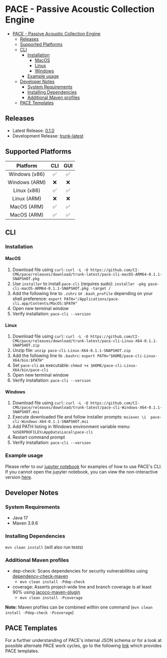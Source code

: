 # PACE - Passive Acoustic Collection Engine

- [PACE - Passive Acoustic Collection Engine](#pace---passive-acoustic-collection-engine)
  - [Releases](#releases)
  - [Supported Platforms](#supported-platforms)
  - [CLI](#cli)
    - [Installation](#installation)
      - [MacOS](#macos)
      - [Linux](#linux)
      - [Windows](#windows)
    - [Example usage](#example-usage)
  - [Developer Notes](#developer-notes)
    - [System Requirements](#system-requirements)
    - [Installing Dependencies](#installing-dependencies)
    - [Additional Maven profiles](#additional-maven-profiles)
  - [PACE Templates](#pace-templates)

## Releases
- Latest Release: [0.1.0](https://github.com/CI-CMG/pace/releases/tag/v0.1.0)
- Development Release: [trunk-latest](https://github.com/CI-CMG/pace/releases/tag/trunk-latest)

## Supported Platforms
| Platform | CLI | GUI |
|:-----------------:|:-----------------:|:-----------------:|
| Windows (x86)  | ✅  | ✅  |
| Windows (ARM)  | ❌  | ❌  |
| Linux (x86)  | ✅  | ✅  |
| Linux (ARM)  | ❌  | ❌  |
| MacOS (ARM)  | ✅  | ✅  |
| MacOS (ARM)  | ✅  | ✅  |

## CLI
### Installation
#### MacOS
1. Download file using ``curl``: ``curl -L -O https://github.com/CI-CMG/pace/releases/download/trunk-latest/pace-cli-macOS-ARM64-0.1.1-SNAPSHOT.pkg``
2. Use ``installer`` to install ``pace-cli`` (requires sudo): ``installer -pkg pace-cli-macOS-ARM64-0.1.1-SNAPSHOT.pkg -target /``
3. Add the following line to ``.zshrc`` or ``.bash_profile`` depending on your shell preference: ``export PATH="/Applications/pace-cli.app/Contents/MacOS:$PATH"``
4. Open new terminal window
5. Verify installation: ``pace-cli --version``
#### Linux
1. Download file using ``curl``: ``curl -L -O https://github.com/CI-CMG/pace/releases/download/trunk-latest/pace-cli-Linux-X64-0.1.1-SNAPSHOT.zip``
2. Unzip file: ``unzip pace-cli-Linux-X64-0.1.1-SNAPSHOT.zip``
3. Add the following line to ``.bashrc``: ``export PATH="$HOME/pace-cli-Linux-X64/bin:$PATH"``
4. Set ``pace-cli`` as executable: ``chmod +x $HOME/pace-cli-Linux-X64/bin/pace-cli``
5. Open new terminal window
6. Verify installation: ``pace-cli --version``
#### Windows
1. Download file using `curl`: `curl -L -O https://github.com/CI-CMG/pace/releases/download/trunk-latest/pace-cli-Windows-X64-0.1.1-SNAPSHOT.msi`
2. Execute downloaded file and follow installer prompts: `msiexec \i  pace-cli-Windows-X64-0.1.1-SNAPSHOT.msi`
3. Add PATH listing in Windows environment variable menu: ``%USERPROFILE%\AppData\Local\pace-cli``
4. Restart command prompt
5. Verify installation: `pace-cli --version`
### Example usage
Please refer to our [jupyter notebook](docs/CLI_Example_Usage.ipynb) for examples of how to use PACE's CLI.
If you cannot open the jupyter notebook, you can view the non-interactive version [here](docs/CLI_Example_Usage.html).

## Developer Notes
### System Requirements
- Java 17
- Maven 3.9.6
### Installing Dependencies
`mvn clean install` (will also run tests)
### Additional Maven profiles
- dep-check: Scans dependencies for security vulnerabilities using [dependency-check-maven](https://mvnrepository.com/artifact/org.owasp/dependency-check-maven)
  - `mvn clean install -Pdep-check`
- coverage: Asserts project-wide line and branch coverage is at least 90% using [jacoco-maven-plugin](https://mvnrepository.com/artifact/org.jacoco/jacoco-maven-plugin)
  - `mvn clean install -Pcoverage`

**Note:** Maven profiles can be combined within one command (`mvn clean install -Pdep-check -Pcoverage`)
 
## PACE Templates
For a further understanding of PACE's internal JSON schema or for a look at possible alternate PACE work cycles, go to the following [link](https://github.com/CI-CMG/pace-templates) which provides PACE templates.
